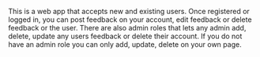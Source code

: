 This is a web app that accepts new and existing users. Once registered or logged in, you can post feedback on your account, edit feedback or delete feedback or the user. There are also admin roles that lets any admin add, delete, update any users feedback or delete their account. If you do not have an admin role you can only add, update, delete on your own page.

